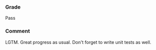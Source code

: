 ### Grade

Pass

### Comment

LGTM. Great progress as usual. Don't forget to write unit tests as well.